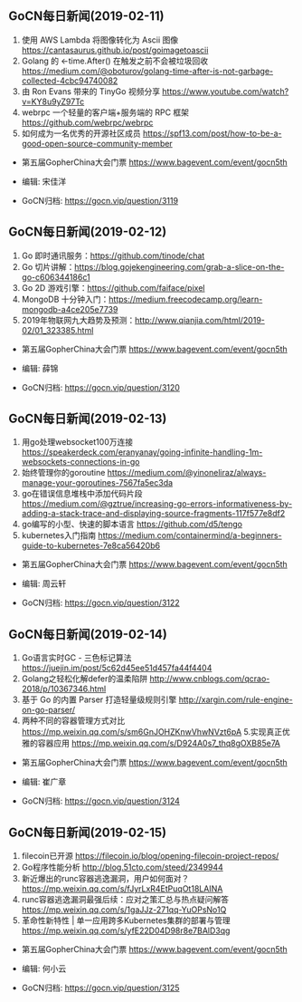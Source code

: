## GoCN每日新闻(2019-02-11)

1. 使用 AWS Lambda 将图像转化为 Ascii 图像 https://cantasaurus.github.io/post/goimagetoascii
2. Golang 的 <-time.After() 在触发之前不会被垃圾回收 https://medium.com/@oboturov/golang-time-after-is-not-garbage-collected-4cbc94740082
3. 由 Ron Evans 带来的 TinyGo 视频分享 https://www.youtube.com/watch?v=KY8u9yZ97Tc
4. webrpc 一个轻量的客户端+服务端的 RPC 框架 https://github.com/webrpc/webrpc
5. 如何成为一名优秀的开源社区成员 https://spf13.com/post/how-to-be-a-good-open-source-community-member

* 第五届GopherChina大会门票 https://www.bagevent.com/event/gocn5th

* 编辑: 宋佳洋
* GoCN归档: https://gocn.vip/question/3119

## GoCN每日新闻(2019-02-12)

1. Go 即时通讯服务：https://github.com/tinode/chat
2. Go 切片讲解：https://blog.gojekengineering.com/grab-a-slice-on-the-go-c606344186c1
3. Go 2D 游戏引擎：https://github.com/faiface/pixel
4. MongoDB 十分钟入门：https://medium.freecodecamp.org/learn-mongodb-a4ce205e7739
5. 2019年物联网九大趋势及预测：http://www.qianjia.com/html/2019-02/01_323385.html

* 第五届GopherChina大会门票 https://www.bagevent.com/event/gocn5th

* 编辑: 薛锦
* GoCN归档: https://gocn.vip/question/3120

## GoCN每日新闻(2019-02-13)

1. 用go处理websocket100万连接 https://speakerdeck.com/eranyanay/going-infinite-handling-1m-websockets-connections-in-go
2. 始终管理你的goroutine https://medium.com/@yinoneliraz/always-manage-your-goroutines-7567fa5ec3da
3. go在错误信息堆栈中添加代码片段 https://medium.com/@gztrue/increasing-go-errors-informativeness-by-adding-a-stack-trace-and-displaying-source-fragments-117f577e8df2
4. go编写的小型、快速的脚本语言 https://github.com/d5/tengo
5. kubernetes入门指南 https://medium.com/containermind/a-beginners-guide-to-kubernetes-7e8ca56420b6

* 第五届GopherChina大会门票 https://www.bagevent.com/event/gocn5th

* 编辑: 周云轩
* GoCN归档: https://gocn.vip/question/3122


## GoCN每日新闻(2019-02-14)

1. Go语言实时GC - 三色标记算法 https://juejin.im/post/5c62d45ee51d457fa44f4404
2. Golang之轻松化解defer的温柔陷阱 http://www.cnblogs.com/qcrao-2018/p/10367346.html
3. 基于 Go 的内置 Parser 打造轻量级规则引擎 http://xargin.com/rule-engine-on-go-parser/
4. 两种不同的容器管理方式对比 https://mp.weixin.qq.com/s/sm6GnJOHZKnwVhwNVzt6pA
5.实现真正优雅的容器应用 https://mp.weixin.qq.com/s/D924A0s7_thq8gOXB85e7A

* 第五届GopherChina大会门票 https://www.bagevent.com/event/gocn5th

* 编辑: 崔广章
* GoCN归档: https://gocn.vip/question/3124


## GoCN每日新闻(2019-02-15)

1. filecoin已开源 https://filecoin.io/blog/opening-filecoin-project-repos/ 
2. Go程序性能分析 http://blog.51cto.com/steed/2349944
3. 新近爆出的runc容器逃逸漏洞，用户如何面对？ https://mp.weixin.qq.com/s/fJyrLxR4EtPuqOt18LAINA
4. runc容器逃逸漏洞最强后续：应对之策汇总与热点疑问解答 https://mp.weixin.qq.com/s/1gaJJz-271qq-YuOPsNo1Q
5. 革命性新特性 | 单一应用跨多Kubernetes集群的部署与管理 https://mp.weixin.qq.com/s/yfE22D04D98r8e7BAlD3qg 

* 第五届GopherChina大会门票 https://www.bagevent.com/event/gocn5th

* 编辑: 何小云
* GoCN归档: https://gocn.vip/question/3125